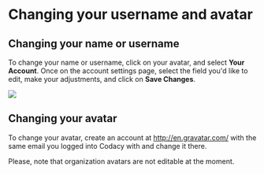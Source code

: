 # Changing your username and avatar

## Changing your name or username

To change your name or username, click on your avatar, and select **Your Account**. Once on the account settings page, select the field you'd like to edit, make your adjustments, and click on **Save Changes**.

![](/images/account-settings-change-name.gif)

## Changing your avatar

To change your avatar, create an account at <http://en.gravatar.com/> with the same email you logged into Codacy with and change it there.

Please, note that organization avatars are not editable at the moment.
